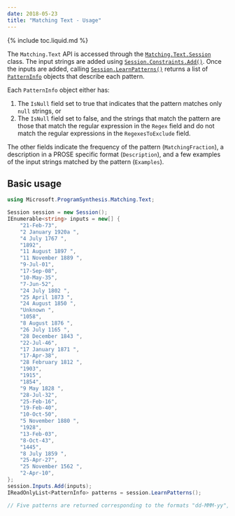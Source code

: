 ```yaml
---
date: 2018-05-23
title: "Matching Text - Usage"
---
```


{% include toc.liquid.md %}

The `Matching.Text` API is accessed through the
[`Matching.Text.Session`](https://prose-docs.azurewebsites.net/html/T_Microsoft_ProgramSynthesis_Matching_Text_Session.htm) class.
The input strings are added using [`Session.Constraints.Add()`](https://prose-docs.azurewebsites.net/html/M_Microsoft_ProgramSynthesis_Wrangling_Session_Session_3_AddConstraints.htm).
Once the inputs are added, calling [`Session.LearnPatterns()`](https://prose-docs.azurewebsites.net/html/M_Microsoft_ProgramSynthesis_Matching_Text_Session_LearnPatterns.htm) returns a list of [`PatternInfo`](https://prose-docs.azurewebsites.net/html/T_Microsoft_ProgramSynthesis_Matching_Text_PatternInfo.htm) objects that describe each pattern.

Each `PatternInfo` object either has:
1. The `IsNull` field set to true that indicates that the pattern matches only `null` strings, or
2. The `IsNull` field set to false, and the strings that match the pattern are those that match the regular expression in the `Regex` field and do not match the regular expressions in the `RegexesToExclude` field.

The other fields indicate the frequency of the pattern (`MatchingFraction`), a description in a PROSE specific format (`Description`), and a few examples of the input strings matched by the pattern (`Examples`).

## Basic usage

```csharp
using Microsoft.ProgramSynthesis.Matching.Text;

Session session = new Session();
IEnumerable<string> inputs = new[] {
    "21-Feb-73",
    "2 January 1920a ",
    "4 July 1767 ",
    "1892",
    "11 August 1897 ",
    "11 November 1889 ",
    "9-Jul-01",
    "17-Sep-08",
    "10-May-35",
    "7-Jun-52",
    "24 July 1802 ",
    "25 April 1873 ",
    "24 August 1850 ",
    "Unknown ",
    "1058",
    "8 August 1876 ",
    "26 July 1165 ",
    "28 December 1843 ",
    "22-Jul-46",
    "17 January 1871 ",
    "17-Apr-38",
    "28 February 1812 ",
    "1903",
    "1915",
    "1854",
    "9 May 1828 ",
    "28-Jul-32",
    "25-Feb-16",
    "19-Feb-40",
    "10-Oct-50",
    "5 November 1880 ",
    "1928",
    "13-Feb-03",
    "8-Oct-43",
    "1445",
    "8 July 1859 ",
    "25-Apr-27",
    "25 November 1562 ",
    "2-Apr-10",
};
session.Inputs.Add(inputs);
IReadOnlyList<PatternInfo> patterns = session.LearnPatterns();

// Five patterns are returned corresponding to the formats "dd-MMM-yy", "dd MMMM yyyy ", "yyyy", "Unknown", and "2 January 1920a ".
```


